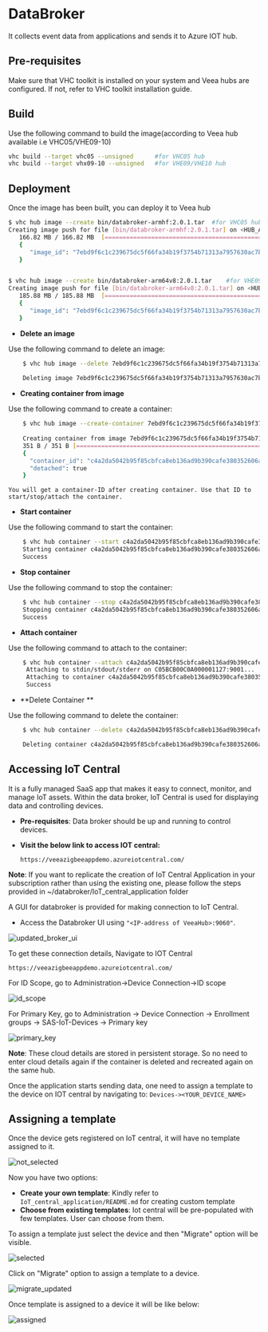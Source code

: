 # DataBroker

It collects event data from applications and sends it to Azure IOT hub.

## Pre-requisites
Make sure that VHC toolkit is installed on your system and Veea hubs are configured. If not, refer to VHC toolkit installation guide.


## Build

Use the following command to build the image(according to Veea hub available i.e VHC05/VHE09-10) 
 
```bash
vhc build --target vhc05 --unsigned      #for VHC05 hub
vhc build --target vhx09-10 --unsigned   #for VHE09/VHE10 hub
```

## Deployment
Once the image has been built, you can deploy it to Veea hub

```bash
$ vhc hub image --create bin/databroker-armhf:2.0.1.tar  #for VHC05 hub
Creating image push for file [bin/databroker-armhf:2.0.1.tar] on <HUB_ADDRESS>:9000 (https://<IP_ADDRESS>:9000/images/push)...
   166.82 MB / 166.82 MB  [=============================================================================] 100.00%
   {
      "image_id": "7ebd9f6c1c239675dc5f66fa34b19f3754b71313a7957630ac7bed552730e8bc"
   }


$ vhc hub image --create bin/databroker-arm64v8:2.0.1.tar    #for VHE09/VHE10 hub
Creating image push for file [bin/databroker-arm64v8:2.0.1.tar] on <HUB_ADDRESS>:9000 (https://<IP_ADDRESS>:9000/images/push)...
   185.88 MB / 185.88 MB  [=============================================================================] 100.00%
   {
      "image_id": "7ebd9f6c1c239675dc5f66fa34b19f3754b71313a7957630ac7bed552730e8bc"
   }
```


* **Delete an image**

Use the following command to delete an image:

```bash
    $ vhc hub image --delete 7ebd9f6c1c239675dc5f66fa34b19f3754b71313a7957630ac7bed552730e8bc 
    
    Deleting image 7ebd9f6c1c239675dc5f66fa34b19f3754b71313a7957630ac7bed552730e8bc on <HUB_ADDRESS>:9000(https://<IP_ADDRESS>:9000/images/7ebd9f6c1c239675dc5f66fa34b19f3754b71313a7957630ac7bed552730e8bc)...
```


* **Creating container from image**

Use the following command to create a container:

```bash
    $ vhc hub image --create-container 7ebd9f6c1c239675dc5f66fa34b19f3754b71313a7957630ac7bed552730e8bc 
    
    Creating container from image 7ebd9f6c1c239675dc5f66fa34b19f3754b71313a7957630ac7bed552730e8bc on C05BCB00C0A000001127:9000(https://<IP_ADDRESS>:9000/images/7ebd9f6c1c239675dc5f66fa34b19f3754b71313a7957630ac7bed552730e8bc/create_container)...
    351 B / 351 B [=====================================================================================] 100.00%
    {
      "container_id": "c4a2da5042b95f85cbfca8eb136ad9b390cafe380352606a6654d2dc2c99274a",
      "detached": true
    }  
```

    You will get a container-ID after creating container. Use that ID to start/stop/attach the container.

* **Start container**

Use the following command to start the container:

```bash
    $ vhc hub container --start c4a2da5042b95f85cbfca8eb136ad9b390cafe380352606a6654d2dc2c99274a
    Starting container c4a2da5042b95f85cbfca8eb136ad9b390cafe380352606a6654d2dc2c99274a C05BCB00C0A000001127:9000(https://<IP_ADDRESS>:9000/containers/c4a2da5042b95f85cbfca8eb136ad9b390cafe380352606a6654d2dc2c99274a/start)...
    Success
```


* **Stop container**

Use the following command to stop the container:

```bash
    $ vhc hub container --stop c4a2da5042b95f85cbfca8eb136ad9b390cafe380352606a6654d2dc2c99274a
    Stopping container c4a2da5042b95f85cbfca8eb136ad9b390cafe380352606a6654d2dc2c99274a C05BCB00C0A000001127:9000 (https://<IP_ADDRESS>:9000/containers/c4a2da5042b95f85cbfca8eb136ad9b390cafe380352606a6654d2dc2c99274a/stop)...
    Success
```

* **Attach container**

Use the following command to attach to the container:

```bash
    $ vhc hub container --attach c4a2da5042b95f85cbfca8eb136ad9b390cafe380352606a6654d2dc2c99274a "/bin/sh -il"
     Attaching to stdin/stdout/stderr on C05BCB00C0A000001127:9001...
     Attaching to container c4a2da5042b95f85cbfca8eb136ad9b390cafe380352606a6654d2dc2c99274a C05BCB00C0A000001127:9000 (https://<IP_ADDRESS>:9000/containers/c4a2da5042b95f85cbfca8eb136ad9b390cafe380352606a6654d2dc2c99274a/attach)...
     Success
```

* **Delete Container **

Use the following command to delete the container:

```bash
    $ vhc hub container --delete c4a2da5042b95f85cbfca8eb136ad9b390cafe380352606a6654d2dc2c99274a

    Deleting container c4a2da5042b95f85cbfca8eb136ad9b390cafe380352606a6654d2dc2c99274a on <HUB_ADDRESS>:9000(https://<IP_ADDRESS>:9000/containers/c4a2da5042b95f85cbfca8eb136ad9b390cafe380352606a6654d2dc2c99274a)...
```


## Accessing IoT Central
It is a fully managed SaaS app that makes it easy to connect, monitor, and manage IoT assets. Within the data broker, IoT Central is used for displaying data and controlling devices.

* **Pre-requisites**: Data broker should be up and running to control  devices.
* **Visit the below link to access IOT central:**

  ```https://veeazigbeeappdemo.azureiotcentral.com/```

**Note**: If you want to replicate the creation of IoT Central Application in your subscription rather than using the existing one, please follow the steps provided in ~/databroker/IoT_central_application folder

A GUI for databroker is provided for making connection to IoT Central.
* Access the Databroker UI using ```"<IP-address of VeeaHub>:9060"```.

![updated_broker_ui](.//images/updated_broker_ui.png)

To get these connection details, Navigate to IOT Central

  ```https://veeazigbeeappdemo.azureiotcentral.com/```

For ID Scope, go to Administration->Device Connection->ID scope

![id_scope](.//images/id_scope.png)


For Primary Key, go to Administration -> Device Connection -> Enrollment groups -> SAS-IoT-Devices -> Primary key

![primary_key](.//images/primary_key.png)


**Note**: These cloud details are stored in persistent storage. So no need to enter cloud details again if the container is deleted and recreated again on the same hub. 


Once the application starts sending data, one need to assign a template to the device on IOT central by navigating to:
  ```Devices-><YOUR_DEVICE_NAME>```


## Assigning a template
Once the device gets registered on IoT central, it will have no template assigned to it. 

![not_selected](.//images/not_selected.png)


Now you have two options:

* **Create your own template**: Kindly refer to ```IoT_central_application/README.md``` for creating custom template
* **Choose from existing templates**: Iot central will be pre-populated with few templates. User can choose from them. 

To assign a template just select the device and then "Migrate" option will be visible.

![selected](.//images/selected.png)

Click on "Migrate" option to assign a template to a device. 

![migrate_updated](.//images/migrate_updated.png)

Once template is assigned to a device it will be like below:

![assigned](.//images/assigned.png)
